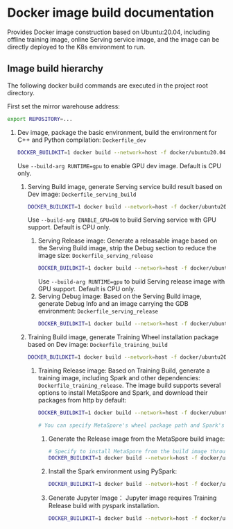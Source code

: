 # Docker image build documentation

Provides Docker image construction based on Ubuntu:20.04, including offline training image, online Serving service image, and the image can be directly deployed to the K8s environment to run.

## Image build hierarchy
The following docker build commands are executed in the project root directory.

First set the mirror warehouse address:

```bash
export REPOSITORY=...
````

1. Dev image, package the basic environment, build the environment for C++ and Python compilation: `Dockerfile_dev`
    ```bash
    DOCKER_BUILDKIT=1 docker build --network=host -f docker/ubuntu20.04/Dockerfile_dev -t $REPOSITORY/metaspore-dev:v1.0.0 .
    ````
    Use `--build-arg RUNTIME=gpu` to enable GPU dev image. Default is CPU only.

    1. Serving Build image, generate Serving service build result based on Dev image: `Dockerfile_serving_build`
        ```bash
        DOCKER_BUILDKIT=1 docker build --network=host -f docker/ubuntu20.04/Dockerfile_serving_build --build-arg DEV_IMAGE=$REPOSITORY/metaspore-dev:v1.0.0 -t $REPOSITORY/metaspore-serving-build:v1.0.0 .
        ````
        Use `--build-arg ENABLE_GPU=ON` to build Serving service with GPU support. Default is CPU only.
        1. Serving Release image: Generate a releasable image based on the Serving Build image, strip the Debug section to reduce the image size: `Dockerfile_serving_release`
            ```bash
            DOCKER_BUILDKIT=1 docker build --network=host -f docker/ubuntu20.04/Dockerfile_serving_release --build-arg BUILD_IMAGE=$REPOSITORY/metaspore-serving-build:v1.0.0 -t $REPOSITORY/metaspore-serving-release:v1 .0.0 --target serving_release .
            ````
            Use `--build-arg RUNTIME=gpu` to build Serving release image with GPU support. Default is CPU only.
        1. Serving Debug image: Based on the Serving Build image, generate Debug Info and an image carrying the GDB environment: `Dockerfile_serving_release`
            ```bash
            DOCKER_BUILDKIT=1 docker build --network=host -f docker/ubuntu20.04/Dockerfile_serving_release --build-arg BUILD_IMAGE=$REPOSITORY/metaspore-serving-build:v1.0.0 -t $REPOSITORY/metaspore-serving-debug:v1 .0.0 --target serving_debug .
            ````

    1. Training Build image, generate Training Wheel installation package based on Dev image: `Dockerfile_training_build`
        ```bash
        DOCKER_BUILDKIT=1 docker build --network=host -f docker/ubuntu20.04/Dockerfile_training_build --build-arg DEV_IMAGE=$REPOSITORY/metaspore-dev:v1.0.0 -t $REPOSITORY/metaspore-training-build:v1.0.0 .
        ````
        1. Training Release image: Based on Training Build, generate a training image, including Spark and other dependencies: `Dockerfile_training_release`. The image build supports several options to install MetaSpore and Spark, and download their packages from http by default:
            ```bash
            DOCKER_BUILDKIT=1 docker build --network=host -f docker/ubuntu20.04/Dockerfile_training_release -t $REPOSITORY/metaspore-training-release:v1.0.0 --target release .

            # You can specify MetaSpore's wheel package path and Spark's tgz installation package path through --build-arg METASPORE_WHEEL="http://..." and --build-arg SPARK_FILE="http://"
            ````

            1. Generate the Release image from the MetaSpore build image:
                ```bash
                # Specify to install MetaSpore from the build image through METASPORE_RELEASE=build, and you need to specify the image name through METASPORE_BUILD_IMAGE.
                DOCKER_BUILDKIT=1 docker build --network=host -f docker/ubuntu20.04/Dockerfile_training_release --build-arg METASPORE_RELEASE=build --build-arg METASPORE_BUILD_IMAGE=$REPOSITORY/metaspore-training-build:v1.0.0 -t $REPOSITORY /metaspore-training-release:v1.0.0 --target release .
                ````
            2. Install the Spark environment using PySpark:
                ```bash
                DOCKER_BUILDKIT=1 docker build --network=host -f docker/ubuntu20.04/Dockerfile_training_release --build-arg METASPORE_RELEASE=build --build-arg METASPORE_BUILD_IMAGE=$REPOSITORY/metaspore-training-build:v1.0.0 --build- arg SPARK_RELEASE=pyspark --build-arg SPARK_FILE="pyspark==3.2.1" -t $REPOSITORY/metaspore-training-release:v1.0.0 --target release .
                ````
            3. Generate Jupyter Image：
                Jupyter image requires Training Release build with pyspark installation.
                ```bash
                DOCKER_BUILDKIT=1 docker build --network=host -f docker/ubuntu20.04/Dockerfile_jupyter --build-arg RELEASE_IMAGE=$REPOSITORY/metaspore-training-release:v1.0.0 -t $REPOSITORY/metaspore-training-jupyter:v1.0.0 docker/ubuntu20.04
                ```